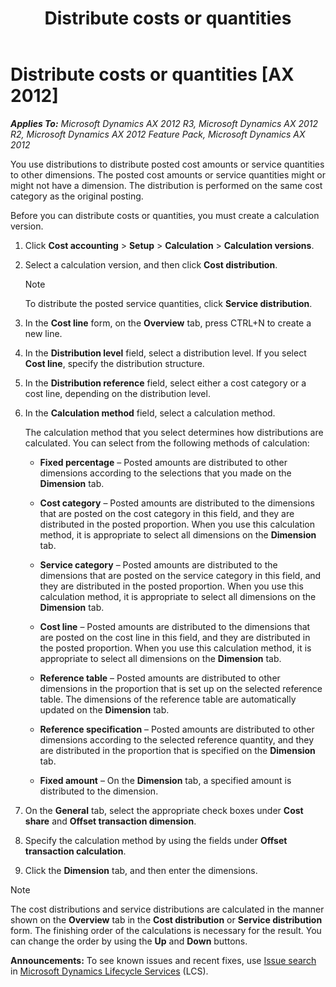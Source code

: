 ﻿---
title: Distribute costs or quantities
TOCTitle: Distribute costs or quantities
ms:assetid: b0a5b3c6-c288-41df-a059-2ec6939f3a49
ms:mtpsurl: https://technet.microsoft.com/en-us/library/Aa498641(v=AX.60)
ms:contentKeyID: 36058964
ms.date: 04/18/2014
mtps_version: v=AX.60
---

# Distribute costs or quantities [AX 2012]


_**Applies To:** Microsoft Dynamics AX 2012 R3, Microsoft Dynamics AX 2012 R2, Microsoft Dynamics AX 2012 Feature Pack, Microsoft Dynamics AX 2012_

You use distributions to distribute posted cost amounts or service quantities to other dimensions. The posted cost amounts or service quantities might or might not have a dimension. The distribution is performed on the same cost category as the original posting.

Before you can distribute costs or quantities, you must create a calculation version.

1.  Click **Cost accounting** \> **Setup** \> **Calculation** \> **Calculation versions**.

2.  Select a calculation version, and then click **Cost distribution**.
    

    > [!NOTE]
    > <P>To distribute the posted service quantities, click <STRONG>Service distribution</STRONG>.</P>



3.  In the **Cost line** form, on the **Overview** tab, press CTRL+N to create a new line.

4.  In the **Distribution level** field, select a distribution level. If you select **Cost line**, specify the distribution structure.

5.  In the **Distribution reference** field, select either a cost category or a cost line, depending on the distribution level.

6.  In the **Calculation method** field, select a calculation method.
    
    The calculation method that you select determines how distributions are calculated. You can select from the following methods of calculation:
    
      - **Fixed percentage** – Posted amounts are distributed to other dimensions according to the selections that you made on the **Dimension** tab.
    
      - **Cost category** – Posted amounts are distributed to the dimensions that are posted on the cost category in this field, and they are distributed in the posted proportion. When you use this calculation method, it is appropriate to select all dimensions on the **Dimension** tab.
    
      - **Service category** – Posted amounts are distributed to the dimensions that are posted on the service category in this field, and they are distributed in the posted proportion. When you use this calculation method, it is appropriate to select all dimensions on the **Dimension** tab.
    
      - **Cost line** – Posted amounts are distributed to the dimensions that are posted on the cost line in this field, and they are distributed in the posted proportion. When you use this calculation method, it is appropriate to select all dimensions on the **Dimension** tab.
    
      - **Reference table** – Posted amounts are distributed to other dimensions in the proportion that is set up on the selected reference table. The dimensions of the reference table are automatically updated on the **Dimension** tab.
    
      - **Reference specification** – Posted amounts are distributed to other dimensions according to the selected reference quantity, and they are distributed in the proportion that is specified on the **Dimension** tab.
    
      - **Fixed amount** – On the **Dimension** tab, a specified amount is distributed to the dimension.

7.  On the **General** tab, select the appropriate check boxes under **Cost share** and **Offset transaction dimension**.

8.  Specify the calculation method by using the fields under **Offset transaction calculation**.

9.  Click the **Dimension** tab, and then enter the dimensions.


> [!NOTE]
> <P>The cost distributions and service distributions are calculated in the manner shown on the <STRONG>Overview</STRONG> tab in the <STRONG>Cost distribution</STRONG> or <STRONG>Service distribution</STRONG> form. The finishing order of the calculations is necessary for the result. You can change the order by using the <STRONG>Up</STRONG> and <STRONG>Down</STRONG> buttons.</P>


  
**Announcements:** To see known issues and recent fixes, use [Issue search](http://go.microsoft.com/fwlink/?linkid=389258) in [Microsoft Dynamics Lifecycle Services](http://go.microsoft.com/fwlink/?linkid=306505) (LCS).

